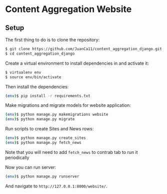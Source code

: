 # Content Aggregation Website

## Setup

The first thing to do is to clone the repository:

```sh
$ git clone https://github.com/JuanCa11/content_aggregation_django.git
$ cd content_aggregation_django
```

Create a virtual environment to install dependencies in and activate it:

```sh
$ virtualenv env
$ source env/bin/activate
```

Then install the dependencies:

```sh
(env)$ pip install -r requirements.txt
```

Make migrations and migrate models for website application:

```sh
(env)$ python manage.py makemigrations website
(env)$ python manage.py migrate
```

Run scripts to create Sites and News rows:

```sh
(env)$ python manage.py create_sites
(env)$ python manage.py fetch_news
```

Note that you will need to add `fetch_news` to contrab tab to run it periodically

Now you can run server:
```sh
(env)$ python manage.py runserver
```
And navigate to `http://127.0.0.1:8000/website/`.